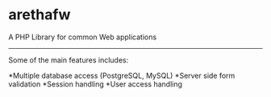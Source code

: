 # arethafw
A PHP Library for common Web applications


- - - -

Some of the main features includes:

*Multiple database access (PostgreSQL, MySQL)
*Server side form validation
*Session handling
*User access handling

